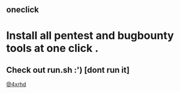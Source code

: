 ## oneclick

# Install all pentest and bugbounty tools at one click .

## Check out run.sh :') [dont run it]

[@4xrhd](https://github.com/4xrhd/)

